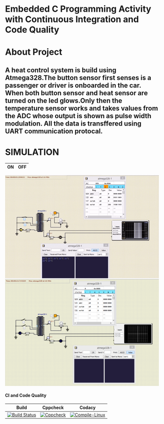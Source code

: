 # Embedded C Programming Activity with Continuous Integration and Code Quality

# About Project
## A heat control system is build using Atmega328.The button sensor first senses is a passenger or driver is onboarded in the car. When both button sensor and heat sensor are turned on the led glows.Only then the temperature sensor works and takes values from the ADC whose output is shown as pulse width modulation. All the data is transffered using UART communication protocal.


# SIMULATION
|ON|OFF|
|:----:|:----:|
![ON](https://github.com/preethamnalla4/EmbC_Activities/blob/main/Simulation/WHEN%20ON.PNG)
![OFF](https://github.com/preethamnalla4/EmbC_Activities/blob/main/Simulation/WHEN%20OFF.PNG)

#### CI and Code Quality
|Build|Cppcheck|Codacy|
|:--:|:--:|:--:|
[![Build Status](https://github.com/preethamnalla4/EmbC_Activities/actions/workflows/Build.yml/badge.svg)](https://github.com/preethamnalla4/EmbC_Activities/actions/workflows/Build.yml)|[![Cppcheck](https://github.com/preethamnalla4/EmbC_Activities/actions/workflows/CodeQuality.yml/badge.svg)](https://github.com/preethamnalla4/EmbC_Activities/actions/workflows/CodeQuality.yml)|[![Compile-Linux](https://github.com/preethamnalla4/EmbC_Activities/actions/workflows/Compile.yml/badge.svg)](https://github.com/preethamnalla4/EmbC_Activities/actions/workflows/Compile.yml)|
